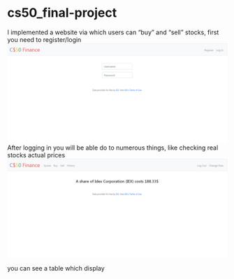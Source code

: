 # cs50_final-project
I implemented a website via which users can “buy” and “sell” stocks, first you need to register/login <img src="Images/login.png" alt="drawing" width="700"/> <br>
After logging in you will be able do to numerous things, like checking real stocks actual prices <img src="Images/looking.png" alt="drawing" width="700"/>

you can see a table which display 
